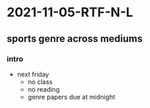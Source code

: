 # 2021-11-05-RTF-N-L
## sports genre across mediums
### intro
- next friday 
  - no class 
  - no reading 
  - genre papers due at midnight
<!--im giving up on actual notes for this class today-->
